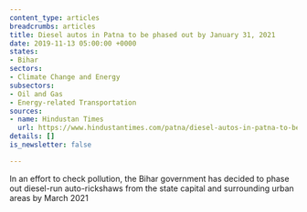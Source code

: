 ```yaml
---
content_type: articles
breadcrumbs: articles
title: Diesel autos in Patna to be phased out by January 31, 2021
date: 2019-11-13 05:00:00 +0000
states:
- Bihar
sectors:
- Climate Change and Energy
subsectors:
- Oil and Gas
- Energy-related Transportation
sources:
- name: Hindustan Times
  url: https://www.hindustantimes.com/patna/diesel-autos-in-patna-to-be-phased-out-by-january-31-2021/story-PyIn8YRZH3payD8qXNkHKI.html
details: []
is_newsletter: false

---
```

In an effort to check pollution, the Bihar government has decided to phase out diesel-run auto-rickshaws from the state capital and surrounding urban areas by March 2021

